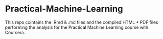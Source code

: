 # Practical-Machine-Learning

This repo cointains the .Rmd & .md files and the compiled HTML * PDF files performing the analysis for the Practical Machine Learning course with Coursera.
